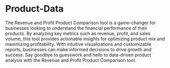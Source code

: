# Product-Data
The Revenue and Profit Product Comparison tool is a game-changer for businesses looking to understand the financial performance of their products. By analyzing key metrics such as revenue, profit, and sales volume, this tool provides actionable insights for optimizing product mix and maximizing profitability. With intuitive visualizations and customizable reports, businesses can make informed decisions to drive growth and success. Say goodbye to guesswork and hello to data-driven product analysis with the Revenue and Profit Product Comparison tool.
